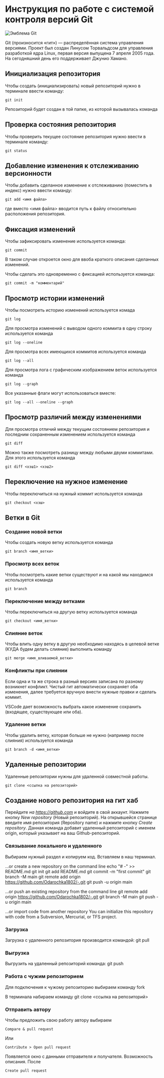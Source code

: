 # **Инструкция по работе с системой контроля версий Git**

![Эмблема Git](git.jpg)

Git (произносится «гит») — распределённая система управления версиями. Проект был создан Линусом Торвальдсом для управления разработкой ядра Linux, первая версия выпущена 7 апреля 2005 года. На сегодняшний день его поддерживает Джунио Хамано.

## Инициализация репозитория

Чтобы создать (инициализировать) новый репозиторий нужно в терминале ввести команду:

    git init

Репозиторий будет создан в той папке, из которой вызывалась команда

## Проверка состояния репозитория

Чтобы проверить текущее состояние репозитория нужно ввести в терминале команду:

    git status

## Добавление изменения к отслеживанию версионности

Чтобы добавить сделанное изменение к отслеживанию (поместить в индекс) нужно ввести команду:

    git add <имя файла>

где вместо <имя файла> вводится путь к файлу относительно расположения репозитория.

## Фиксация изменений

Чтобы зафиксировать изменение используется команда:

    git commit

В таком случае откроется окно для ввоба краткого описания сделанных изменений.

Чтобы сделать это одновременно с фиксацией используется команда:

    git commit -m "комментарий"

## Просмотр истории изменений

Чтобы посмотреть историю изменений используется комада

    git log

Для просмотра изменений с выводом одного коммита в одну строку используется команда

    git log --oneline

Для просмотра всех имеющихся коммитов используется команда

    git log --all

Для просмотра лога с графическим изображением веток используется команда

    git log --graph

Все указанные флаги могут использоваться вместе:

    git log --all --oneline --graph

## Просмотр различий между изменениями

Для просмотра отличий между текущим состоянием репозитория и последним сохраненным изменением используется команда

    git diff

Можно также посмотреть разницу между любыми двуми коммитами. Для этого используется команда

    git diff <хэш1> <хэш2>

## Переключение на нужное изменение

Чтобы переключиться на нужный коммит используется команда

    git checkout <хэш>

## Ветки в Git

### Создание новой ветки

Чтобы создать новую ветку используется команда

    git branch <имя_ветки>

### Просмотр всех веток

Чтобы посмотреть какие ветки существуют и на какой мы находимся используется команда

    git branch

### Переключение между ветками

Чтобы переключиться на другую ветку используется команда

    git checkout <имя_ветки>

### Слияние веток

Чтобы влить одну ветку в другую необходимо находясь в целевой ветке (КУДА будем делать слияние) выполнить команду

    git merge <имя_вливаемой_ветки>

### Конфликты при слиянии

Если одна и та же строка в разный версиях записана по разному возникнет конфликт.
Чистый гит автоматически сохраняет оба изменения, далее требуется вручную внести нужные правки и сделать коммит.

VSСode дает возможность выбрать какое изменение сохранить (входящее, существующее или оба).

### Удаление ветки

Чтобы удалить ветку, которая больше не нужно (например после слияния) используется команда

    git branch -d <имя_ветки>

## Удаленные репозитории

Удаленные репозитории нужны для удаленной совместной работы. 

    git clone <ссылка на репозиторий>

## Создание нового репозитория на гит хаб

Перейдите *на https://github.com* и войдите в свой аккаунт. Нажмите кнопку *New repository* (Новый репозиторий). На открывшейся странице введите имя репозитория (Repository name) и нажмите кнопку _Create repository_. Данная команда добавит удаленный репозиторий с именем origin, который указывает на ваш Github-репозиторий.

### Связывание локального и удаленного 
Выбираем нужный раздел и копируем код. Вставляем в наш терминал.

…or create a new repository on the command line
    echo "# -" >> README.md
    git init
    git add README.md
    git commit -m "first commit"
    git branch -M main
    git remote add origin https://github.com/Odarochka1802/-.git
    git push -u origin main

…or push an existing repository from the command line
    git remote add origin https://github.com/Odarochka1802/-.git
    git branch -M main
    git push -u origin main

…or import code from another repository
You can initialize this repository with code from a Subversion, Mercurial, or TFS project.

### Загрузка

Загрузка с удаленного репозитория производится командой:
    git pull

### Выгрузка

Выгрузить на удаленный репозиторий команда:
    git push

### Работа с чужим репозиторием

Для подключения к чужому репозиторию выбираем команду 
    fork

В терминала набираем команду 
    git clone <ссылка на репозиторий>

### Отправить автору

Чтобы предложить свою работу автору выбираем 

    Compare & pull request

Или

    Contribute > Open pull request

Появляется окно с данными отправителя и получателя.
Возможность описания.
После

    Create pull request

